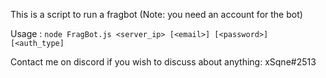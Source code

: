 This is a script to run a fragbot (Note: you need an account for the bot)

Usage : `node FragBot.js <server_ip> [<email>] [<password>] [<auth_type]`

Contact me on discord if you wish to discuss about anything: xSqne#2513
